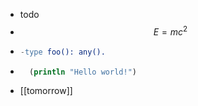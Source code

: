 - todo
-
  $$E = mc^2$$
-
  ```erl 
  -type foo(): any(). 
  ```
-
  ```clojure
    (println "Hello world!")
  ```
- [[tomorrow]]